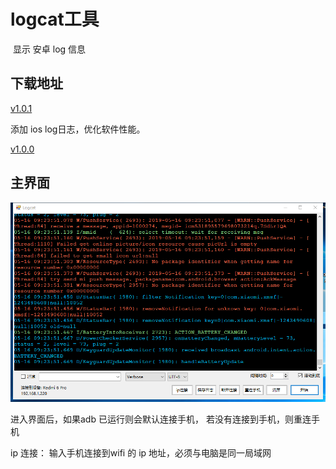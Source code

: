 # logcat工具

​	显示 安卓 log 信息

## 下载地址

[v1.0.1](http://gui.vigame.cn/logcat/v1.0.0/logcat_1.0.0.zip)

  添加 ios log日志，优化软件性能。

[v1.0.0](http://gui.vigame.cn/logcat/v1.0.0/logcat_1.0.0.zip)



## 主界面

![main](../.gitbook/assets/logcat.png)



进入界面后，如果adb 已运行则会默认连接手机， 若没有连接到手机，则重连手机

ip 连接： 输入手机连接到wifi 的 ip 地址，必须与电脑是同一局域网